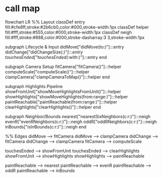 
# call map

flowchart LR
  %% Layout
  classDef entry fill:#cfe8ff,stroke:#2b6cb0,color:#000,stroke-width:1px
  classDef helper fill:#fff,stroke:#555,color:#000,stroke-width:1px
  classDef neigh fill:#fff,stroke:#888,color:#000,stroke-dasharray:3 3,stroke-width:1px

  subgraph Lifecycle & Input
    didMove["didMove(to:)"]:::entry
    didChange["didChangeSize(_:)"]:::entry
    touchesEnded["touchesEnded(_:with:)"]:::entry
  end

  subgraph Camera Setup
    fitCamera["fitCamera()"]:::helper
    computeScale["computeScale()"]:::helper
    clampCamera["clampCameraToMap()"]:::helper
  end

  subgraph Highlights Pipeline
    showFromUnit["showMoveHighlightsFromUnit()"]:::helper
    showHighlights["showMoveHighlights(from:range:)"]:::helper
    paintReachable["paintReachable(from:range:)"]:::helper
    clearHighlights["clearHighlights()"]:::helper
  end

  subgraph Neighbor/Bounds
    nearest["nearestSixNeighbors(c:r:)"]:::neigh
    evenR["evenRNeighbors(c:r:)"]:::neigh
    oddR["oddRNeighbors(c:r:)"]:::neigh
    inBounds["isInBounds(c:r:)"]:::neigh
  end

  %% Edges
  didMove --> fitCamera
  didMove --> clampCamera
  didChange --> fitCamera
  didChange --> clampCamera
  fitCamera --> computeScale

  touchesEnded --> showFromUnit
  touchesEnded --> clearHighlights
  showFromUnit --> showHighlights
  showHighlights --> paintReachable

  paintReachable --> nearest
  paintReachable --> evenR
  paintReachable --> oddR
  paintReachable --> inBounds
